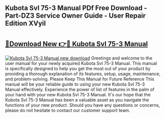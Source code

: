 ## Kubota Svl 75-3 Manual PDf Free Download - Part-DZ3 Service Owner Guide - User Repair Edition XVyil

# <h2><a href="http://bc94878.oget.top/?id=Kubota+Svl+75-3+Manual">🔗Download New 👉🔴 Kubota Svl 75-3 Manual</a></h2>

[![Kubota Svl 75-3 Manual new download](https://i.imgur.com/5g1atiW.png)](http://bc94878.oget.top/?id=Kubota+Svl+75-3+Manual)
Greetings and welcome to the user manual for your newly acquired Kubota Svl 75-3 Manual. This manual is specifically designed to help you get the most out of your product by providing a thorough explanation of its features, setup, usage, maintenance, and problem-solving. Please Keep This Manual for Future Reference This manual will be your reliable guide to using your new Kubota Svl 75-3 Manual effectively. Experience the power of list of features in the palm of your hand with your new Kubota Svl 75-3 Manual. It's our hope that the Kubota Svl 75-3 Manual has been a valuable asset as you navigate the functions of your new product. Should you have any questions or concerns, please do not hesitate to contact our customer support team.
